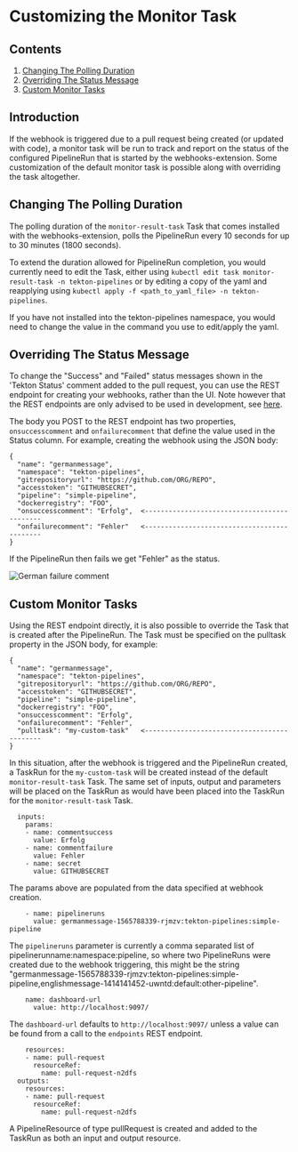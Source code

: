 # Customizing the Monitor Task

## Contents

1. [Changing The Polling Duration](#changing-the-polling-duration)
2. [Overriding The Status Message](#overriding-the-status-message)
3. [Custom Monitor Tasks](#custom-monitor-tasks)

## Introduction

If the webhook is triggered due to a pull request being created (or updated with code), a monitor task will be run to track and report on the status of the configured PipelineRun that is started by the webhooks-extension.  Some customization of the default monitor task is possible along with overriding the task altogether.


## Changing The Polling Duration

The polling duration of the `monitor-result-task` Task that comes installed with the webhooks-extension, polls the PipelineRun every 10 seconds for up to 30 minutes (1800 seconds).

To extend the duration allowed for PipelineRun completion, you would currently need to edit the Task, either using `kubectl edit task monitor-result-task -n tekton-pipelines` or by editing a copy of the yaml and reapplying using `kubectl apply -f <path_to_yaml_file> -n tekton-pipelines`.

If you have not installed into the tekton-pipelines namespace, you would need to change the value in the command you use to edit/apply the yaml.


## Overriding The Status Message

To change the "Success" and "Failed" status messages shown in the 'Tekton Status' comment added to the pull request, you can use the REST endpoint for creating your webhooks, rather than the UI.  Note however that the REST endpoints are only advised to be used in development, see [here](./DevelopmentAPIs.md).

The body you POST to the REST endpoint has two properties, `onsuccesscomment` and `onfailurecomment` that define the value used in the Status column.  For example, creating the webhook using the JSON body:

```
{
  "name": "germanmessage",
  "namespace": "tekton-pipelines",
  "gitrepositoryurl": "https://github.com/ORG/REPO",
  "accesstoken": "GITHUBSECRET",
  "pipeline": "simple-pipeline",
  "dockerregistry": "FOO",
  "onsuccesscomment": "Erfolg",  <--------------------------------------------
  "onfailurecomment": "Fehler"   <--------------------------------------------
}
```

If the PipelineRun then fails we get "Fehler" as the status.

![German failure comment](./images/germanComment.png?raw=true "German failure comment on GitHub pull request")


## Custom Monitor Tasks

Using the REST endpoint directly, it is also possible to override the Task that is created after the PipelineRun.  The Task must be specified on the pulltask property in the JSON body, for example:

```
{
  "name": "germanmessage",
  "namespace": "tekton-pipelines",
  "gitrepositoryurl": "https://github.com/ORG/REPO",
  "accesstoken": "GITHUBSECRET",
  "pipeline": "simple-pipeline",
  "dockerregistry": "FOO",
  "onsuccesscomment": "Erfolg",
  "onfailurecomment": "Fehler",
  "pulltask": "my-custom-task"   <--------------------------------------------
}
```

In this situation, after the webhook is triggered and the PipelineRun created, a TaskRun for the `my-custom-task` will be created instead of the default `monitor-result-task` Task.  The same set of inputs, output and parameters will be placed on the TaskRun as would have been placed into the TaskRun for the  `monitor-result-task` Task.

```
  inputs:
    params:
    - name: commentsuccess
      value: Erfolg
    - name: commentfailure
      value: Fehler
    - name: secret
      value: GITHUBSECRET
```

The params above are populated from the data specified at webhook creation.

```
    - name: pipelineruns
      value: germanmessage-1565788339-rjmzv:tekton-pipelines:simple-pipeline
```

The `pipelineruns` parameter is currently a comma separated list of pipelinerunname:namespace:pipeline, so where two PipelineRuns were created due to the webhook triggering, this might be the string "germanmessage-1565788339-rjmzv:tekton-pipelines:simple-pipeline,englishmessage-1414141452-uwntd:default:other-pipeline".

``` 
    name: dashboard-url
      value: http://localhost:9097/
```

The `dashboard-url` defaults to `http://localhost:9097/` unless a value can be found from a call to the `endpoints` REST endpoint.

```
    resources:
    - name: pull-request
      resourceRef:
        name: pull-request-n2dfs
  outputs:
    resources:
    - name: pull-request
      resourceRef:
        name: pull-request-n2dfs
```

A PipelineResource of type pullRequest is created and added to the TaskRun as both an input and output resource.